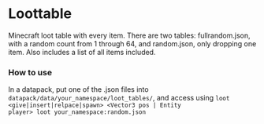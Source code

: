 # Loottable
Minecraft loot table with every item.
There are two tables: fullrandom.json, with a random count from 1 through 64, and random.json, only dropping one item.
Also includes a list of all items included.
### How to use
In a datapack, put one of the .json files into <code>datapack/data/your_namespace/loot_tables/</code>, and access using <code>loot <give|insert|relpace|spawn> <Vector3 pos | Entity player> loot your_namespace:random.json</code>
